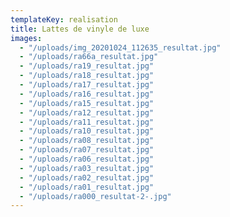 ```yaml
---
templateKey: realisation
title: Lattes de vinyle de luxe
images:
  - "/uploads/img_20201024_112635_resultat.jpg"
  - "/uploads/ra66a_resultat.jpg"
  - "/uploads/ra19_resultat.jpg"
  - "/uploads/ra18_resultat.jpg"
  - "/uploads/ra17_resultat.jpg"
  - "/uploads/ra16_resultat.jpg"
  - "/uploads/ra15_resultat.jpg"
  - "/uploads/ra12_resultat.jpg"
  - "/uploads/ra11_resultat.jpg"
  - "/uploads/ra10_resultat.jpg"
  - "/uploads/ra08_resultat.jpg"
  - "/uploads/ra07_resultat.jpg"
  - "/uploads/ra06_resultat.jpg"
  - "/uploads/ra03_resultat.jpg"
  - "/uploads/ra02_resultat.jpg"
  - "/uploads/ra01_resultat.jpg"
  - "/uploads/ra000_resultat-2-.jpg"
---
```

